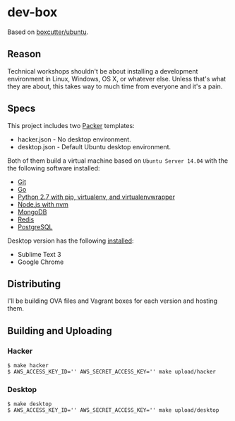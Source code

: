 # dev-box

Based on [boxcutter/ubuntu](https://github.com/boxcutter/ubuntu).

## Reason

Technical workshops shouldn't be about installing a development environment in Linux, Windows, OS X, or whatever else. Unless that's what they are about, this takes way to much time from everyone and it's a pain.

## Specs

This project includes two [Packer](https://packer.io/) templates:

- hacker.json - No desktop environment.
- desktop.json - Default Ubuntu desktop environment.

Both of them build a virtual machine based on `Ubuntu Server 14.04` with the the following software installed:

- [Git](https://github.com/jpadilla/dev-box/blob/master/script/provisioning/git.sh)
- [Go](https://github.com/jpadilla/dev-box/blob/master/script/provisioning/go.sh)
- [Python 2.7 with pip, virtualenv, and virtualenvwrapper](https://github.com/jpadilla/dev-box/blob/master/script/provisioning/python.sh)
- [Node.js with nvm](https://github.com/jpadilla/dev-box/blob/master/script/provisioning/node.sh)
- [MongoDB](https://github.com/jpadilla/dev-box/blob/master/script/provisioning/mongodb.sh)
- [Redis](https://github.com/jpadilla/dev-box/blob/master/script/provisioning/redis.sh)
- [PostgreSQL](https://github.com/jpadilla/dev-box/blob/master/script/provisioning/postgresql.sh)

Desktop version has the following [installed](https://github.com/jpadilla/dev-box/blob/master/script/provisioning/desktop-apps.sh):

- Sublime Text 3
- Google Chrome

## Distributing

I'll be building OVA files and Vagrant boxes for each version and hosting them.

## Building and Uploading

### Hacker

```
$ make hacker
$ AWS_ACCESS_KEY_ID='' AWS_SECRET_ACCESS_KEY='' make upload/hacker
```

### Desktop

```
$ make desktop
$ AWS_ACCESS_KEY_ID='' AWS_SECRET_ACCESS_KEY='' make upload/desktop
```
